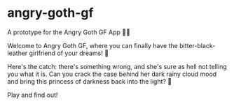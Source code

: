 # angry-goth-gf
A prototype for the Angry Goth GF App 🧛‍♀️ <br />

Welcome to Angry Goth GF, where you can finally have the bitter-black-leather girlfriend of your dreams! 🖤 <br />

Here's the catch: there's something wrong, and she's sure as hell not telling you what it is. Can you crack the case behind her dark rainy cloud mood and bring this princess of darkness back into the light?  🥀 <br />

Play and find out!
